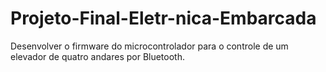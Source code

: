# Projeto-Final-Eletr-nica-Embarcada
Desenvolver o firmware do microcontrolador para o controle de um elevador de quatro andares por Bluetooth.
